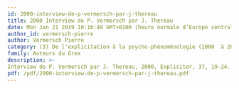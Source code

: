 ```yaml
---
id: 2000-interview-de-p-vermersch-par-j-thereau
title: 2000 Interview de P. Vermersch par J. Thereau 
date: Mon Jan 21 2019 10:16:49 GMT+0100 (heure normale d’Europe centrale)
author_id: vermersch-pierre
author: Vermersch Pierre
category: (3) De l'explicitation à la psycho-phénoménologie (2000  à 2008)
family: Auteurs du Grex
description: >-
Interview de P. Vermersch par J. Thereau, 2000, Expliciter, 37, 19-24. 
pdf: /pdf/2000-interview-de-p-vermersch-par-j-thereau.pdf
---
```

